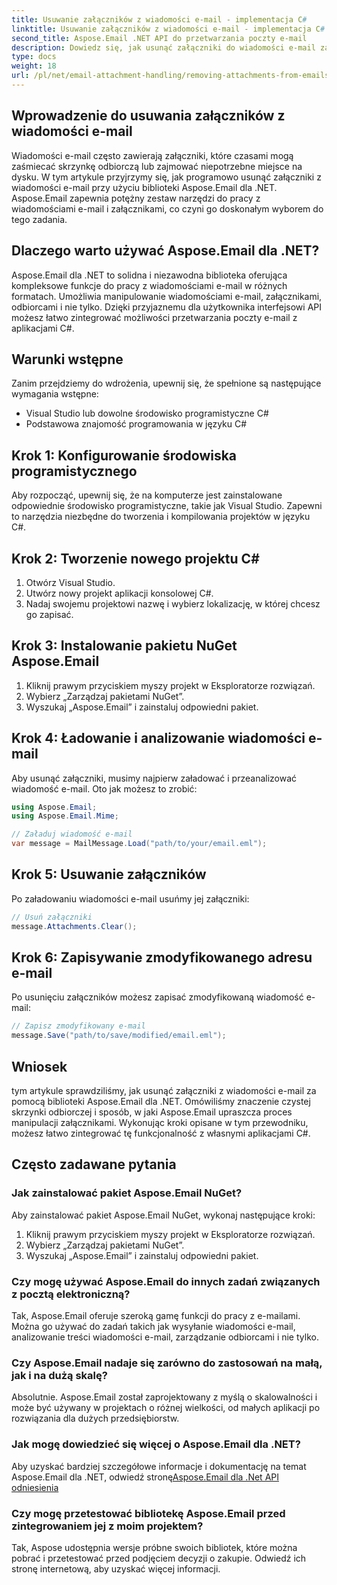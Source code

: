 ```yaml
---
title: Usuwanie załączników z wiadomości e-mail - implementacja C#
linktitle: Usuwanie załączników z wiadomości e-mail - implementacja C#
second_title: Aspose.Email .NET API do przetwarzania poczty e-mail
description: Dowiedz się, jak usunąć załączniki do wiadomości e-mail za pomocą Aspose.Email dla .NET. Przewodnik krok po kroku z kodem źródłowym C#.
type: docs
weight: 18
url: /pl/net/email-attachment-handling/removing-attachments-from-emails-csharp-implementation/
---
```


## Wprowadzenie do usuwania załączników z wiadomości e-mail

Wiadomości e-mail często zawierają załączniki, które czasami mogą zaśmiecać skrzynkę odbiorczą lub zajmować niepotrzebne miejsce na dysku. W tym artykule przyjrzymy się, jak programowo usunąć załączniki z wiadomości e-mail przy użyciu biblioteki Aspose.Email dla .NET. Aspose.Email zapewnia potężny zestaw narzędzi do pracy z wiadomościami e-mail i załącznikami, co czyni go doskonałym wyborem do tego zadania.

## Dlaczego warto używać Aspose.Email dla .NET?

Aspose.Email dla .NET to solidna i niezawodna biblioteka oferująca kompleksowe funkcje do pracy z wiadomościami e-mail w różnych formatach. Umożliwia manipulowanie wiadomościami e-mail, załącznikami, odbiorcami i nie tylko. Dzięki przyjaznemu dla użytkownika interfejsowi API możesz łatwo zintegrować możliwości przetwarzania poczty e-mail z aplikacjami C#.

## Warunki wstępne

Zanim przejdziemy do wdrożenia, upewnij się, że spełnione są następujące wymagania wstępne:

- Visual Studio lub dowolne środowisko programistyczne C#
- Podstawowa znajomość programowania w języku C#

## Krok 1: Konfigurowanie środowiska programistycznego

Aby rozpocząć, upewnij się, że na komputerze jest zainstalowane odpowiednie środowisko programistyczne, takie jak Visual Studio. Zapewni to narzędzia niezbędne do tworzenia i kompilowania projektów w języku C#.

## Krok 2: Tworzenie nowego projektu C#

1. Otwórz Visual Studio.
2. Utwórz nowy projekt aplikacji konsolowej C#.
3. Nadaj swojemu projektowi nazwę i wybierz lokalizację, w której chcesz go zapisać.

## Krok 3: Instalowanie pakietu NuGet Aspose.Email

1. Kliknij prawym przyciskiem myszy projekt w Eksploratorze rozwiązań.
2. Wybierz „Zarządzaj pakietami NuGet”.
3. Wyszukaj „Aspose.Email” i zainstaluj odpowiedni pakiet.

## Krok 4: Ładowanie i analizowanie wiadomości e-mail

Aby usunąć załączniki, musimy najpierw załadować i przeanalizować wiadomość e-mail. Oto jak możesz to zrobić:

```csharp
using Aspose.Email;
using Aspose.Email.Mime;

// Załaduj wiadomość e-mail
var message = MailMessage.Load("path/to/your/email.eml");
```

## Krok 5: Usuwanie załączników

Po załadowaniu wiadomości e-mail usuńmy jej załączniki:

```csharp
// Usuń załączniki
message.Attachments.Clear();
```

## Krok 6: Zapisywanie zmodyfikowanego adresu e-mail

Po usunięciu załączników możesz zapisać zmodyfikowaną wiadomość e-mail:

```csharp
// Zapisz zmodyfikowany e-mail
message.Save("path/to/save/modified/email.eml");
```

## Wniosek

tym artykule sprawdziliśmy, jak usunąć załączniki z wiadomości e-mail za pomocą biblioteki Aspose.Email dla .NET. Omówiliśmy znaczenie czystej skrzynki odbiorczej i sposób, w jaki Aspose.Email upraszcza proces manipulacji załącznikami. Wykonując kroki opisane w tym przewodniku, możesz łatwo zintegrować tę funkcjonalność z własnymi aplikacjami C#.

## Często zadawane pytania

### Jak zainstalować pakiet Aspose.Email NuGet?

Aby zainstalować pakiet Aspose.Email NuGet, wykonaj następujące kroki:
1. Kliknij prawym przyciskiem myszy projekt w Eksploratorze rozwiązań.
2. Wybierz „Zarządzaj pakietami NuGet”.
3. Wyszukaj „Aspose.Email” i zainstaluj odpowiedni pakiet.

### Czy mogę używać Aspose.Email do innych zadań związanych z pocztą elektroniczną?

Tak, Aspose.Email oferuje szeroką gamę funkcji do pracy z e-mailami. Można go używać do zadań takich jak wysyłanie wiadomości e-mail, analizowanie treści wiadomości e-mail, zarządzanie odbiorcami i nie tylko.

### Czy Aspose.Email nadaje się zarówno do zastosowań na małą, jak i na dużą skalę?

Absolutnie. Aspose.Email został zaprojektowany z myślą o skalowalności i może być używany w projektach o różnej wielkości, od małych aplikacji po rozwiązania dla dużych przedsiębiorstw.

### Jak mogę dowiedzieć się więcej o Aspose.Email dla .NET?

 Aby uzyskać bardziej szczegółowe informacje i dokumentację na temat Aspose.Email dla .NET, odwiedź stronę[Aspose.Email dla .Net API odniesienia](https://reference.aspose.com/email/net)

### Czy mogę przetestować bibliotekę Aspose.Email przed zintegrowaniem jej z moim projektem?

Tak, Aspose udostępnia wersje próbne swoich bibliotek, które można pobrać i przetestować przed podjęciem decyzji o zakupie. Odwiedź ich stronę internetową, aby uzyskać więcej informacji.